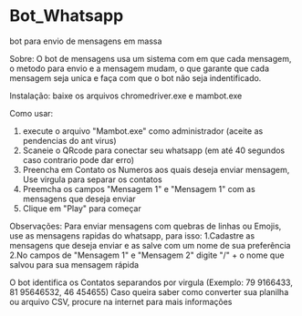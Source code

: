 # Bot_Whatsapp
bot para envio de mensagens em massa

Sobre:
O bot de mensagens usa um sistema com em que cada mensagem, o metodo para envio e a mensagem mudam, o que garante que cada mensagem seja unica e faça com que o bot não seja indentificado.

Instalação:
    baixe os arquivos chromedriver.exe e mambot.exe

Como usar:

1. execute o arquivo "Mambot.exe" como administrador (aceite as pendencias do ant virus)
2. Scaneie o QRcode para conectar seu whatsapp (em até 40 segundos caso contrario pode dar erro)
3. Preencha em Contato os Numeros aos quais deseja enviar mensagem, Use virgula para separar os contatos
4. Preemcha os campos "Mensagem 1" e "Mensagem 1" com as mensagens que deseja enviar
5. Clique em "Play" para começar

Observações:
Para enviar mensagens com quebras de linhas ou Emojis, use as mensagens rapidas do whatsapp, para isso:
    1.Cadastre as mensagens que deseja enviar e as salve com um nome de sua preferência
    2.No campos de "Mensagem 1" e "Mensagem 2" digite "/" + o nome que salvou para sua mensagem rápida
    
O bot identifica os Contatos separandos por virgula (Exemplo: 79 9166433, 81 95646532, 46 454655)
    Caso queira saber como converter sua planilha ou arquivo CSV, procure na internet para mais informações   
  
